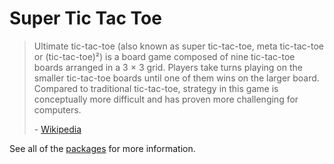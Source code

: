# Super Tic Tac Toe

> Ultimate tic-tac-toe (also known as super tic-tac-toe, meta tic-tac-toe or (tic-tac-toe)²) is a board game composed of nine tic-tac-toe boards arranged in a 3 × 3 grid. Players take turns playing on the smaller tic-tac-toe boards until one of them wins on the larger board. Compared to traditional tic-tac-toe, strategy in this game is conceptually more difficult and has proven more challenging for computers.
>
> \- [Wikipedia](https://en.wikipedia.org/wiki/Ultimate_tic-tac-toe)

See all of the [packages](./packages) for more information.
